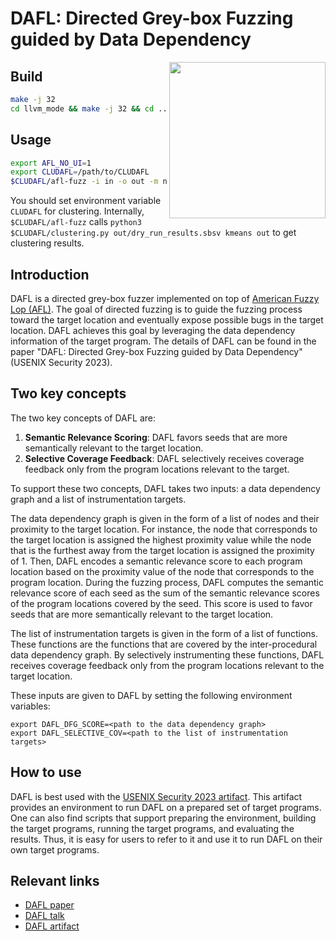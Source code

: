 # DAFL: Directed Grey-box Fuzzing guided by Data Dependency
<a href="https://goodtaeeun.github.io/assets/papers/sec23.pdf" target="_blank"><img src="https://goodtaeeun.github.io/assets/papers/sec23.png" align="right" width="250"></a>

## Build
```sh
make -j 32
cd llvm_mode && make -j 32 && cd ..
```

## Usage
```sh
export AFL_NO_UI=1
export CLUDAFL=/path/to/CLUDAFL
$CLUDAFL/afl-fuzz -i in -o out -m none -d -p /path/to/sparrow-out/bug/slice_dfg.txt -- target-program args @@
```
You should set environment variable `CLUDAFL` for clustering. Internally, `$CLUDAFL/afl-fuzz` calls
`python3 $CLUDAFL/clustering.py out/dry_run_results.sbsv kmeans out` to get clustering results.

## Introduction
DAFL is a directed grey-box fuzzer implemented on top of <a href="https://lcamtuf.coredump.cx/afl/" target="_blank">American Fuzzy Lop (AFL)</a>.
The goal of directed fuzzing is to guide the fuzzing process toward the target location and eventually expose possible bugs in the target location.
DAFL achieves this goal by leveraging the data dependency information of the target program.
The details of DAFL can be found in the paper "DAFL: Directed Grey-box Fuzzing guided by Data Dependency" (USENIX Security 2023).


## Two key concepts

The two key concepts of DAFL are:
1. **Semantic Relevance Scoring**: DAFL favors seeds that are more semantically relevant to the target location.
2. **Selective Coverage Feedback**: DAFL selectively receives coverage feedback only from the program locations relevant to the target.


To support these two concepts, DAFL takes two inputs: a data dependency graph and a list of instrumentation targets.

The data dependency graph is given in the form of a list of nodes and their proximity to the target location.
For instance, the node that corresponds to the target location is assigned the highest proximity value while the node that is the furthest away from the target location is assigned the proximity of 1.
Then, DAFL encodes a semantic relevance score to each program location based on the proximity value of the node that corresponds to the program location.
During the fuzzing process, DAFL computes the semantic relevance score of each seed as the sum of the semantic relevance scores of the program locations covered by the seed.
This score is used to favor seeds that are more semantically relevant to the target location.

The list of instrumentation targets is given in the form of a list of functions.
These functions are the functions that are covered by the inter-procedural data dependency graph.
By selectively instrumenting these functions, DAFL receives coverage feedback only from the program locations relevant to the target location.

These inputs are given to DAFL by setting the following environment variables:
```
export DAFL_DFG_SCORE=<path to the data dependency graph>
export DAFL_SELECTIVE_COV=<path to the list of instrumentation targets>
```



## How to use
DAFL is best used with the [USENIX Security 2023 artifact](https://github.com/prosyslab/DAFL-artifact).
This artifact provides an environment to run DAFL on a prepared set of target programs.
One can also find scripts that support preparing the environment, building the target programs, running the target programs, and evaluating the results. Thus, it is easy for users to refer to it and use it to run DAFL on their own target programs.

## Relevant links
- [DAFL paper](https://goodtaeeun.github.io/assets/papers/sec23.pdf)
- [DAFL talk](https://www.youtube.com/watch?v=BjtKhyzLtyo)
- [DAFL artifact](https://github.com/prosyslab/DAFL-artifact)
